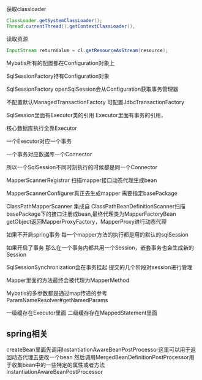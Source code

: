 获取classloader  

```java
ClassLoader.getSystemClassLoader();
Thread.currentThread().getContextClassLoader(),
```

读取资源

```java
InputStream returnValue = cl.getResourceAsStream(resource);
```

Mybatis所有的配置都在Configuration对象上

SqlSessionFactory持有Configuration对象

SqlSessionFactory openSqlSession会从Configuration获取事务管理器

不配置默认ManagedTransactionFactory 可配置JdbcTransactionFactory

SqlSession里面有Executor类的引用 Executor里面有事务的引用，

核心数据库执行全靠Executor

一个Executor对应一个事务

一个事务对应数据库一个Connector

所以一个SqlSession不同时刻执行的时候都是同一个Connector

MapperScannerRegistrar 扫描mapper接口动态代理生成bean

MapperScannerConfigurer真正去生成mapper 需要指定basePackage

ClassPathMapperScanner 集成自 ClassPathBeanDefinitionScanner扫描basePackage下的接口注册成bean,最终代理类为MapperFactoryBean getObject返回MapperProxyFactory，MapperProxy进行动态代理

如果不开启spring事务 每一个mapper方法的执行都是用的默认的sqlSession

如果开启了事务  那么在一个事务内都共用一个Session，嵌套事务也会生成新的Session

SqlSessionSynchronization会在事务挂起 提交的几个阶段对session进行管理

Mapper里面的方法最终会被代理为MapperMethod

Mybatis的多参数都是通过map传递的参考ParamNameResolver#getNamedParams

一级缓存在Executor里面 二级缓存存在MappedStatement里面

## spring相关
createBean里面先调用InstantiationAwareBeanPostProcessor这里可以用于返回动态代理去更改一个bean
然后调用MergedBeanDefinitionPostProcessor用于收集bean中的一些特定的属性或者方法
InstantiationAwareBeanPostProcessor
